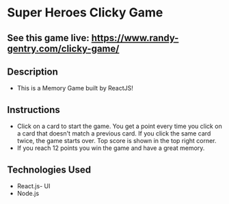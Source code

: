# Super Heroes Clicky Game

## See this game live: https://www.randy-gentry.com/clicky-game/

## Description

* This is a Memory Game built by ReactJS!
 
## Instructions

* Click on a card to start the game. You get a point every time you click on a card that doesn't match
a previous card. If you click the same card twice, the game starts over. Top score is shown in the top right corner.
* If you reach 12 points you win the game and have a great memory.
## Technologies Used

* React.js- UI
* Node.js
